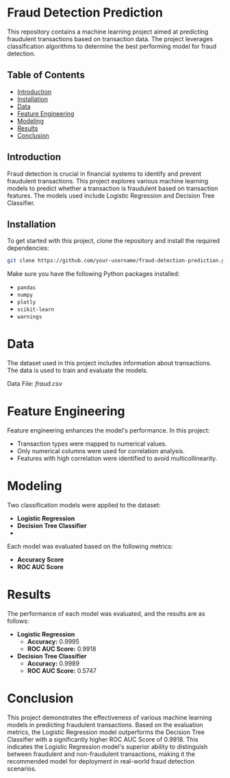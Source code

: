 # Fraud Detection Prediction

This repository contains a machine learning project aimed at predicting fraudulent transactions based on transaction data. The project leverages classification algorithms to determine the best performing model for fraud detection.

## Table of Contents
- [Introduction](#introduction)
- [Installation](#installation)
- [Data](#data)
- [Feature Engineering](#feature-engineering)
- [Modeling](#modeling)
- [Results](#results)
- [Conclusion](#conclusion)

## Introduction
Fraud detection is crucial in financial systems to identify and prevent fraudulent transactions. This project explores various machine learning models to predict whether a transaction is fraudulent based on transaction features. The models used include Logistic Regression and Decision Tree Classifier.

## Installation
To get started with this project, clone the repository and install the required dependencies:

```bash
git clone https://github.com/your-username/fraud-detection-prediction.git
```

Make sure you have the following Python packages installed:
- `pandas`
- `numpy`
- `plotly`
- `scikit-learn`
- `warnings`

# Data

The dataset used in this project includes information about transactions. The data is used to train and evaluate the models.

Data File: *fraud.csv*

# Feature Engineering

Feature engineering enhances the model's performance. In this project:
- Transaction types were mapped to numerical values.
- Only numerical columns were used for correlation analysis.
- Features with high correlation were identified to avoid multicollinearity.

# Modeling

Two classification models were applied to the dataset:
- **Logistic Regression**
- **Decision Tree Classifier**
- 
Each model was evaluated based on the following metrics:
- **Accuracy Score**
- **ROC AUC Score**

# Results

The performance of each model was evaluated, and the results are as follows:

- **Logistic Regression**
  - **Accuracy:** 0.9995
  - **ROC AUC Score:** 0.9918
- **Decision Tree Classifier**
  - **Accuracy:** 0.9989
  - **ROC AUC Score:** 0.5747

# Conclusion

This project demonstrates the effectiveness of various machine learning models in predicting fraudulent transactions. Based on the evaluation metrics, the Logistic Regression model outperforms the Decision Tree Classifier with a significantly higher ROC AUC Score of 0.9918. This indicates the Logistic Regression model's superior ability to distinguish between fraudulent and non-fraudulent transactions, making it the recommended model for deployment in real-world fraud detection scenarios.
